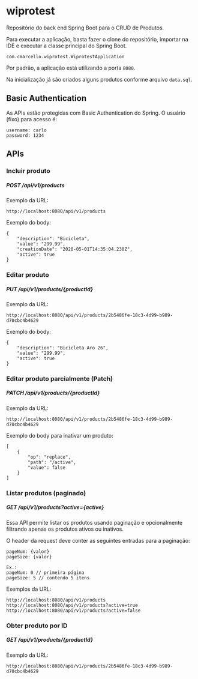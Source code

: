# wiprotest
Repositório do back end Spring Boot para o CRUD de Produtos.

Para executar a aplicação, basta fazer o clone do repositório, importar na IDE e executar a classe principal
do Spring Boot. 
```
com.cmarcello.wiprotest.WiprotestApplication
```
Por padrão, a aplicação está utilizando a porta `8080`.

Na inicialização já são criados alguns produtos conforme arquivo `data.sql`.

## Basic Authentication
As APIs estão protegidas com Basic Authentication do Spring.
O usuário (fixo) para acesso é:
```
username: carlo
password: 1234
```

## APIs

### Incluir produto 
##### POST /api/v1/products
Exemplo da URL:
```
http://localhost:8080/api/v1/products
```
Exemplo do body:
```
{
    "description": "Bicicleta",
    "value": "299.99",
    "creationDate": "2020-05-01T14:35:04.230Z",
    "active": true
}
```
### Editar produto 
##### PUT /api/v1/products/{productId}
Exemplo da URL:
```
http://localhost:8080/api/v1/products/2b5486fe-18c3-4d99-b989-d70cbc4b4629
```
Exemplo do body:
```
{    
    "description": "Bicicleta Aro 26",
    "value": "299.99",
    "active": true
}
```
### Editar produto parcialmente (Patch) 
##### PATCH /api/v1/products/{productId}
Exemplo da URL:
```
http://localhost:8080/api/v1/products/2b5486fe-18c3-4d99-b989-d70cbc4b4629
```
Exemplo do body para inativar um produto:
```
[
    {
    	"op": "replace",
    	"path": "/active",
    	"value": false
    }
]
```
### Listar produtos (paginado) 
##### GET /api/v1/products?active={active}
Essa API permite listar os produtos usando paginação e opcionalmente filtrando apenas os produtos ativos ou inativos.

O header da request deve conter as seguintes entradas para a paginação:
```
pageNum: {valor}
pageSize: {valor}

Ex.:
pageNum: 0 // primeira página
pageSize: 5 // contendo 5 itens
```
Exemplos da URL:
```
http://localhost:8080/api/v1/products
http://localhost:8080/api/v1/products?active=true
http://localhost:8080/api/v1/products?active=false
```
### Obter produto por ID 
##### GET /api/v1/products/{productId}
Exemplo da URL:
```
http://localhost:8080/api/v1/products/2b5486fe-18c3-4d99-b989-d70cbc4b4629
```
